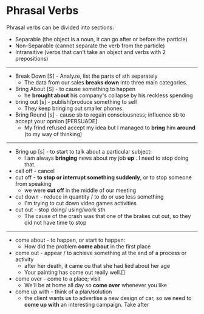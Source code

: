 
# Phrasal Verbs

Phrasal verbs can be divided into sections:
* Separable (the object is a noun, it can go after or before the particle)
* Non-Separable (cannot separate the verb from the particle)
* Intransitive (verbs that can't take an object and verbs with 2 prepositions)

---

* Break Down [S] - Analyze, list the parts of sth separately
	* The data from our sales **breaks down** into three main categories.
* Bring About [S] - to cause something to happen
	* he **brought about** his company's collapse by his reckless spending
* bring out [s] - publish/produce something to sell
	* They keep bringing out smaller phones.
* Bring Round [s] - cause sb to regain consciousness; influence sb to accept your opnion [PERSUADE]
	* My frind refused accept my idea but I managed to **bring** him **around** (to my way of thinking)

---

* Bring up [s] - to start to talk about a particular subject:
	* I am always **bringing** news about my job **up** . I need to stop doing that.
* call off - cancel 
* cut off - **to stop or interrupt something suddenly**, or to stop someone from speaking
	* we were **cut off** in the middle of our meeting
* cut down - reduce in quantity / to do or use less something
	* I'm trying to cut down video games activities
* cut out - stop doing/ using/work sth
	* The cause of the crash was that one of the brakes cut out, so they did not have time to stop

---

* come about - to happen, or start to happen:
	* How did the problem **come about** in the first place
* come out - appear / to achieve something at the end of a process or activity
	*  after her death, it came ou that she had lied about her age
	* Your painting has come out really well.[]
* come over - come to a place; visit
	*  We'll be at home all day so **come over** whenever you like
* come up with - think of a plan/solution
	*  the client wants us to advertise a new design of car, so we need to **come up with** an interesting campaign.
Take after
